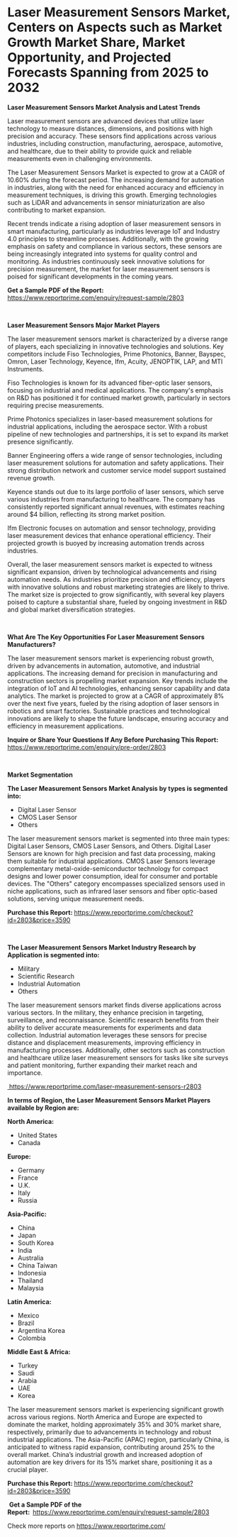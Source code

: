 <p><h1>Laser Measurement Sensors Market, Centers on Aspects such as Market Growth Market Share, Market Opportunity, and Projected Forecasts Spanning from 2025 to 2032</h1></p><p><strong>Laser Measurement Sensors Market Analysis and Latest Trends</strong></p>
<p><p>Laser measurement sensors are advanced devices that utilize laser technology to measure distances, dimensions, and positions with high precision and accuracy. These sensors find applications across various industries, including construction, manufacturing, aerospace, automotive, and healthcare, due to their ability to provide quick and reliable measurements even in challenging environments.</p><p>The Laser Measurement Sensors Market is expected to grow at a CAGR of 10.60% during the forecast period. The increasing demand for automation in industries, along with the need for enhanced accuracy and efficiency in measurement techniques, is driving this growth. Emerging technologies such as LiDAR and advancements in sensor miniaturization are also contributing to market expansion. </p><p>Recent trends indicate a rising adoption of laser measurement sensors in smart manufacturing, particularly as industries leverage IoT and Industry 4.0 principles to streamline processes. Additionally, with the growing emphasis on safety and compliance in various sectors, these sensors are being increasingly integrated into systems for quality control and monitoring. As industries continuously seek innovative solutions for precision measurement, the market for laser measurement sensors is poised for significant developments in the coming years.</p></p>
<p><strong>Get a Sample PDF of the Report:&nbsp;</strong> <a href="https://www.reportprime.com/enquiry/request-sample/2803?utm_campaign=2733&utm_medium=2&utm_source=Github&utm_content=ia&utm_term=18032025&utm_id=laser-measurement-sensors">https://www.reportprime.com/enquiry/request-sample/2803</a></p>
<p>&nbsp;</p>
<p><strong>Laser Measurement Sensors Major Market Players</strong></p>
<p><p>The laser measurement sensors market is characterized by a diverse range of players, each specializing in innovative technologies and solutions. Key competitors include Fiso Technologies, Prime Photonics, Banner, Bayspec, Omron, Laser Technology, Keyence, Ifm, Acuity, JENOPTIK, LAP, and MTI Instruments. </p><p>Fiso Technologies is known for its advanced fiber-optic laser sensors, focusing on industrial and medical applications. The company's emphasis on R&D has positioned it for continued market growth, particularly in sectors requiring precise measurements.</p><p>Prime Photonics specializes in laser-based measurement solutions for industrial applications, including the aerospace sector. With a robust pipeline of new technologies and partnerships, it is set to expand its market presence significantly.</p><p>Banner Engineering offers a wide range of sensor technologies, including laser measurement solutions for automation and safety applications. Their strong distribution network and customer service model support sustained revenue growth.</p><p>Keyence stands out due to its large portfolio of laser sensors, which serve various industries from manufacturing to healthcare. The company has consistently reported significant annual revenues, with estimates reaching around $4 billion, reflecting its strong market position.</p><p>Ifm Electronic focuses on automation and sensor technology, providing laser measurement devices that enhance operational efficiency. Their projected growth is buoyed by increasing automation trends across industries.</p><p>Overall, the laser measurement sensors market is expected to witness significant expansion, driven by technological advancements and rising automation needs. As industries prioritize precision and efficiency, players with innovative solutions and robust marketing strategies are likely to thrive. The market size is projected to grow significantly, with several key players poised to capture a substantial share, fueled by ongoing investment in R&D and global market diversification strategies.</p></p>
<p>&nbsp;</p>
<p><strong>What Are The Key Opportunities For Laser Measurement Sensors Manufacturers?</strong></p>
<p><p>The laser measurement sensors market is experiencing robust growth, driven by advancements in automation, automotive, and industrial applications. The increasing demand for precision in manufacturing and construction sectors is propelling market expansion. Key trends include the integration of IoT and AI technologies, enhancing sensor capability and data analytics. The market is projected to grow at a CAGR of approximately 8% over the next five years, fueled by the rising adoption of laser sensors in robotics and smart factories. Sustainable practices and technological innovations are likely to shape the future landscape, ensuring accuracy and efficiency in measurement applications.</p></p>
<p><strong>Inquire or Share Your Questions If Any Before Purchasing This Report:</strong> <a href="https://www.reportprime.com/enquiry/pre-order/2803?utm_campaign=2733&utm_medium=2&utm_source=Github&utm_content=ia&utm_term=18032025&utm_id=laser-measurement-sensors">https://www.reportprime.com/enquiry/pre-order/2803</a></p>
<p>&nbsp;</p>
<p><strong>Market Segmentation</strong></p>
<p><strong>The Laser Measurement Sensors Market Analysis by types is segmented into:</strong></p>
<p><ul><li>Digital Laser Sensor</li><li>CMOS Laser Sensor</li><li>Others</li></ul></p>
<p><p>The laser measurement sensors market is segmented into three main types: Digital Laser Sensors, CMOS Laser Sensors, and Others. Digital Laser Sensors are known for high precision and fast data processing, making them suitable for industrial applications. CMOS Laser Sensors leverage complementary metal-oxide-semiconductor technology for compact designs and lower power consumption, ideal for consumer and portable devices. The "Others" category encompasses specialized sensors used in niche applications, such as infrared laser sensors and fiber optic-based solutions, serving unique measurement needs.</p></p>
<p><strong>Purchase this Report:&nbsp;</strong><a href="https://www.reportprime.com/checkout?id=2803&price=3590&utm_campaign=2733&utm_medium=2&utm_source=Github&utm_content=ia&utm_term=18032025&utm_id=laser-measurement-sensors">https://www.reportprime.com/checkout?id=2803&price=3590</a></p>
<p>&nbsp;</p>
<p><strong>The Laser Measurement Sensors Market Industry Research by Application is segmented into:</strong></p>
<p><ul><li>Military</li><li>Scientific Research</li><li>Industrial Automation</li><li>Others</li></ul></p>
<p><p>The laser measurement sensors market finds diverse applications across various sectors. In the military, they enhance precision in targeting, surveillance, and reconnaissance. Scientific research benefits from their ability to deliver accurate measurements for experiments and data collection. Industrial automation leverages these sensors for precise distance and displacement measurements, improving efficiency in manufacturing processes. Additionally, other sectors such as construction and healthcare utilize laser measurement sensors for tasks like site surveys and patient monitoring, further expanding their market reach and importance.</p></p>
<p><a href="https://www.reportprime.com/laser-measurement-sensors-r2803?utm_campaign=2733&utm_medium=2&utm_source=Github&utm_content=ia&utm_term=18032025&utm_id=laser-measurement-sensors">&nbsp;https://www.reportprime.com/laser-measurement-sensors-r2803</a></p>
<p><strong>In terms of Region, the Laser Measurement Sensors Market Players available by Region are:</strong></p>
<p>
    <p> <strong> North America: </strong>
        <ul>
            <li>United States</li>
            <li>Canada</li>
        </ul>
        </p> 
    <p> <strong> Europe: </strong>
        <ul>
            <li>Germany</li>
            <li>France</li>
            <li>U.K.</li>
            <li>Italy</li>
            <li>Russia</li>
        </ul>
        </p> 
    <p> <strong> Asia-Pacific: </strong>
        <ul>
            <li>China</li>
            <li>Japan</li>
            <li>South Korea</li>
            <li>India</li>
            <li>Australia</li>
            <li>China Taiwan</li>
            <li>Indonesia</li>
            <li>Thailand</li>
            <li>Malaysia</li>
        </ul>
        </p> 
    <p> <strong> Latin America: </strong>
        <ul>
            <li>Mexico</li>
            <li>Brazil</li>
            <li>Argentina Korea</li>
            <li>Colombia</li>
        </ul>
        </p> 
    <p> <strong> Middle East & Africa: </strong>
        <ul>
            <li>Turkey</li>
            <li>Saudi</li>
            <li>Arabia</li>
            <li>UAE</li>
            <li>Korea</li>
        </ul>
    </p>
    </p>
<p><p>The laser measurement sensors market is experiencing significant growth across various regions. North America and Europe are expected to dominate the market, holding approximately 35% and 30% market share, respectively, primarily due to advancements in technology and robust industrial applications. The Asia-Pacific (APAC) region, particularly China, is anticipated to witness rapid expansion, contributing around 25% to the overall market. China’s industrial growth and increased adoption of automation are key drivers for its 15% market share, positioning it as a crucial player.</p></p>
<p><strong>Purchase this Report: </strong><a href="https://www.reportprime.com/checkout?id=2803&price=3590&utm_campaign=2733&utm_medium=2&utm_source=Github&utm_content=ia&utm_term=18032025&utm_id=laser-measurement-sensors">https://www.reportprime.com/checkout?id=2803&price=3590</a></p>
<p>&nbsp;<strong>Get a Sample PDF of the Report:&nbsp;&nbsp;</strong><a href="https://www.reportprime.com/enquiry/request-sample/2803?utm_campaign=2733&utm_medium=2&utm_source=Github&utm_content=ia&utm_term=18032025&utm_id=laser-measurement-sensors">https://www.reportprime.com/enquiry/request-sample/2803</a></p>
<p><strong></strong></p>
<p>Check more reports on <a href="https://www.reportprime.com/?utm_campaign=2733&utm_medium=2&utm_source=Github&utm_content=ia&utm_term=18032025&utm_id=laser-measurement-sensors">https://www.reportprime.com/</a></p>